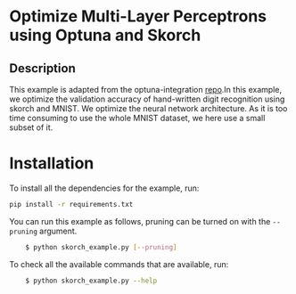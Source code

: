 # Optimize Multi-Layer Perceptrons using Optuna and Skorch

## Description

This example is adapted from the optuna-integration [repo](https://github.com/optuna/optuna-examples/tree/main/pytorch).In this example, we optimize the validation accuracy of hand-written digit recognition using
skorch and MNIST. We optimize the neural network architecture. As it is too time
consuming to use the whole MNIST dataset, we here use a small subset of it.

# Installation

To install all the dependencies for the example, run:

```bash
pip install -r requirements.txt
```

You can run this example as follows, pruning can be turned on with the `--pruning`
argument.
```bash
    $ python skorch_example.py [--pruning]
```

To check all the available commands that are available, run:
```bash
    $ python skorch_example.py --help
```